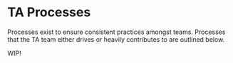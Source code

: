 # TA Processes

Processes exist to ensure consistent practices amongst teams. Processes that the TA team either drives or heavily contributes to are outlined below.

WIP!
